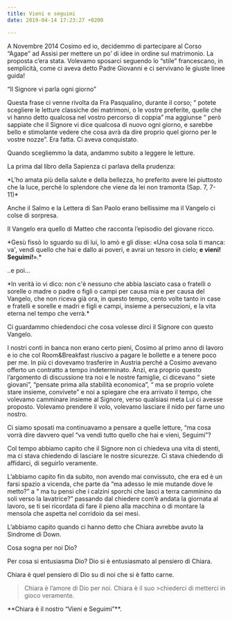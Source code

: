 ```yaml
---
title: Vieni e seguimi
date: 2019-04-14 17:23:27 +0200

---
```

A Novembre 2014 Cosimo ed io, decidemmo di partecipare al Corso “Agape” ad Assisi per mettere un po’ di idee in ordine sul matrimonio. La proposta c’era stata. Volevamo sposarci seguendo lo “stile” francescano, in semplicità, come ci aveva detto Padre Giovanni e ci servivano le giuste linee guida!

“Il Signore vi parla ogni giorno”

Questa frase ci venne rivolta da Fra Pasqualino, durante il corso; “ potete scegliere le letture classiche dei matrimoni, o le vostre preferite, quelle che vi hanno detto qualcosa nel vostro percorso di coppia” ma aggiunse “ però sappiate che il Signore vi dice qualcosa di nuovo ogni giorno, e sarebbe bello e stimolante vedere che cosa avrà da dire proprio quel giorno per le vostre nozze”. Era fatta. Ci aveva conquistato. 

Quando scegliemmo la data, andammo subito a leggere le letture.

La prima dal libro della Sapienza ci parlava della prudenza:

\*L'ho amata più della salute e della bellezza, ho preferito avere lei piuttosto che la luce, perché lo splendore che viene da lei non tramonta (Sap. 7, 7-11)*

Anche il Salmo e la Lettera di San Paolo erano bellissime ma il Vangelo ci colse di sorpresa.

Il Vangelo era quello di Matteo che racconta l’episodio del giovane ricco. 

\*Gesù fissò lo sguardo su di lui, lo amò e gli disse: «Una cosa sola ti manca: va', vendi quello che hai e dallo ai poveri, e avrai un tesoro in cielo; **e vieni! Seguimi!**».*

..e poi…

\*In verità io vi dico: non c'è nessuno che abbia lasciato casa o fratelli o sorelle o madre o padre o figli o campi per causa mia e per causa del Vangelo, che non riceva già ora, in questo tempo, cento volte tanto in case e fratelli e sorelle e madri e figli e campi, insieme a persecuzioni, e la vita eterna nel tempo che verrà.*

Ci guardammo chiedendoci che cosa volesse dirci il Signore con questo Vangelo.

I nostri conti in banca non erano certo pieni, Cosimo al primo anno di lavoro e io che col Room&Breakfast riuscivo a pagare le bollette e a tenere poco per me. In più ci dovevamo trasferire in Austria perché a Cosimo avevano offerto un contratto a tempo indeterminato. Anzi, era proprio questo l’argomento di discussione tra noi e le nostre famiglie, ci dicevano “ siete giovani”, “pensate prima alla stabilità economica”, “ ma se proprio volete stare insieme, convivete” e noi a spiegare che era arrivato il tempo, che volevamo camminare insieme al Signore, verso qualsiasi meta Lui ci avesse proposto. Volevamo prendere il volo, volevamo lasciare il nido per farne uno nostro.

Ci siamo sposati ma continuavamo a pensare a quelle letture, “ma cosa vorrà dire davvero quel “va vendi tutto quello che hai e vieni, Seguimi”?

Col tempo abbiamo capito che il Signore non ci chiedeva una vita di stenti, ma ci stava chiedendo di lasciare le nostre sicurezze. Ci stava chiedendo di affidarci, di seguirlo veramente.

L’abbiamo capito fin da subito, non avendo mai convissuto, che era ed è un farsi spazio a vicenda, che parte da “ma adesso le mie mutande dove le metto?” a “ ma tu pensi che i calzini sporchi che lasci a terra camminino da soli verso la lavatrice?” passando dal chiedere com’è andata la giornata al lavoro, se ti sei ricordata di fare il pieno alla macchina o di montare la mensola che aspetta nel corridoio da sei mesi.

L’abbiamo capito quando ci hanno detto che Chiara avrebbe avuto la Sindrome di Down.

Cosa sogna per noi Dio? 

Per cosa si entusiasma Dio? Dio si è entusiasmato al pensiero di Chiara.

Chiara è quel pensiero di Dio su di noi che si è fatto carne. 

>Chiara è l’amore di Dio per noi. Chiara è il suo >chiederci di metterci in gioco veramente. 

\**Chiara è il nostro “Vieni e Seguimi”**.